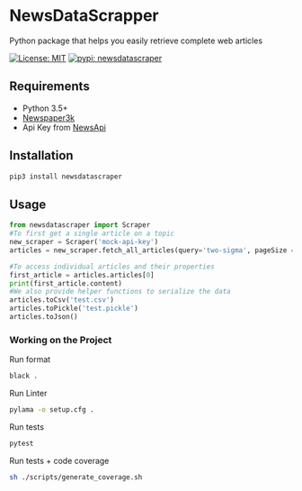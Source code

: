 # NewsDataScrapper

Python package that helps you easily retrieve complete web articles

[![License: MIT](https://img.shields.io/github/license/erikqu/NewsDataScraper)](https://opensource.org/licenses/MIT)
[![pypi: newsdatascraper](https://img.shields.io/pypi/pyversions/newsdatascraper)](https://pypi.org/project/newsdatascraper/)

## Requirements
- Python 3.5+
- [Newspaper3k](https://newspaper.readthedocs.io/en/latest/)
- Api Key from [NewsApi](https://newsapi.org)

## Installation
```bash
pip3 install newsdatascraper
```

## Usage
```python
from newsdatascraper import Scraper
#To first get a single article on a topic
new_scraper = Scraper('mock-api-key')
articles = new_scraper.fetch_all_articles(query='two-sigma', pageSize = 10)

#To access individual articles and their properties
first_article = articles.articles[0]
print(first_article.content)
#We also provide helper functions to serialize the data
articles.toCsv('test.csv')
articles.toPickle('test.pickle')
articles.toJson()
```

### Working on the Project
Run format
```bash
black .
```
Run Linter
```bash
pylama -o setup.cfg .
```
Run tests
```bash
pytest
```
Run tests + code coverage
```bash
sh ./scripts/generate_coverage.sh
```
